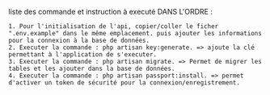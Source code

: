 liste des commande et instruction à executé DANS L'ORDRE :

	1. Pour l'initialisation de l'api, copier/coller le ficher ".env.example" dans le même emplacement. puis ajouter les informations pour la connexion à la base de données.
	2. Executer la commande : php artisan key:generate. => ajoute la clé permettant à l'application de s'executer.
	3. Executer la commande : php artisan migrate. => Permet de migrer les tables et les ajouter dans la base de données.
	4. Executer la commande : php artisan passport:install. => permet d'activer un token de sécurité pour la connexion/enregistrement.
